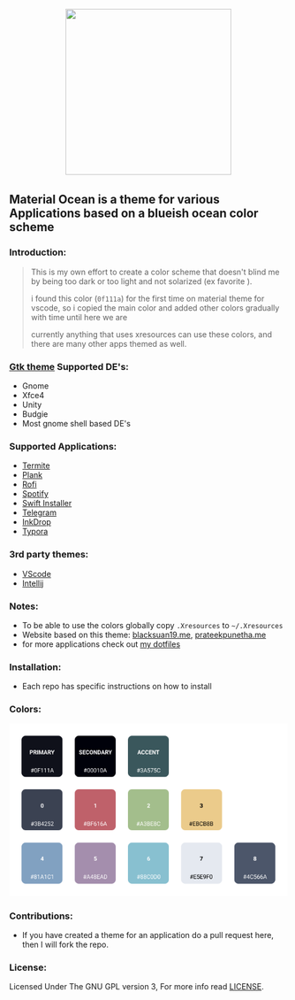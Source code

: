 <p align="center">
  <img width="300" height="300" src="https://raw.githubusercontent.com/material-ocean/Material-Ocean/master/logo.png">
</p>

## Material Ocean is a theme for various Applications based on a blueish ocean color scheme

### Introduction:

> This is my own effort to create a color scheme that doesn't blind me by being too dark or too light and not solarized (ex favorite ).
>
> i found this color (`0f111a`) for the first time on material theme for vscode, so i copied the main color and added other colors gradually with time until here we are
>
> currently anything that uses xresources can use these colors, and there are many other apps themed as well.

### [Gtk theme](https://github.com/material-ocean/Gtk-Theme) Supported DE's:

- Gnome
- Xfce4
- Unity
- Budgie
- Most gnome shell based DE's

### Supported Applications:

- [Termite](https://github.com/material-ocean/Termite-theme)
- [Plank](https://github.com/material-ocean/Plank-Theme)
- [Rofi](https://github.com/material-ocean/rofi-Theme)
- [Spotify](https://github.com/material-ocean/Spotify-Theme)
- [Swift Installer](https://github.com/material-ocean/Android-Theme)
- [Telegram](https://github.com/material-ocean/Telegram-Theme)
- [InkDrop](https://github.com/material-ocean/inkdrop-ui)
- [Typora](https://github.com/material-ocean/Typora-Theme)

### 3rd party themes:

- [VScode](https://marketplace.visualstudio.com/items?itemName=Equinusocio.vsc-material-theme)
- [Intellij](https://plugins.jetbrains.com/plugin/8006-material-theme-ui)

### Notes:

- To be able to use the colors globally copy `.Xresources` to `~/.Xresources`
- Website based on this theme: [blacksuan19.me](https://blacksuan19.github.io), [prateekpunetha.me](https://prateekpunetha.me/)
- for more applications check out [my dotfiles](https://github.com/Blacksuan19/Dotfiles/commits/master)

### Installation:

- Each repo has specific instructions on how to install

### Colors:

![](https://raw.githubusercontent.com/Blacksuan19/Material-Ocean/master/colors.png)

### Contributions:

- If you have created a theme for an application do a pull request here, then I will fork the repo.

### License:

Licensed Under The GNU GPL version 3, For more info read [LICENSE](https://github.com/material-ocean/Material-Ocean/blob/master/LICENSE).
